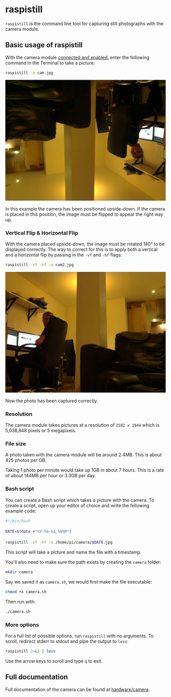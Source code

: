 # raspistill

`raspistill` is the command line tool for capturing still photographs with the camera module.

## Basic usage of raspistill

With the camera module [connected and enabled](/usage/camera), enter the following command in the Terminal to take a picture:

```bash
raspistill -o cam.jpg
```

![Upside-down photo](/usage/camera/raspicam/images/cam.jpg)

In this example the camera has been positioned upside-down. If the camera is placed in this position, the image must be flipped to appear the right way up.

### Vertical Flip & Horizontal Flip

With the camera placed upside-down, the image must be rotated 180° to be displayed correctly. The way to correct for this is to apply both a vertical and a horizontal flip by passing in the `-vf` and `-hf` flags:

```bash
raspistill -vf -hf -o cam2.jpg
```

![Vertical and horizontal flipped photo](/usage/camera/raspicam/images/cam2.jpg)

Now the photo has been captured correctly.

### Resolution

The camera module takes pictures at a resolution of `2592 x 1944` which is 5,038,848 pixels or 5 megapixels.

### File size

A photo taken with the camera module will be around 2.4MB. This is about 425 photos per GB.

Taking 1 photo per minute would take up 1GB in about 7 hours. This is a rate of about 144MB per hour or 3.3GB per day.

### Bash script

You can create a Bash script which takes a picture with the camera. To create a script, open up your editor of choice and write the following example code:

```bash
#!/bin/bash

DATE=$(date +"%Y-%m-%d_%H%M")

raspistill -vf -hf -o /home/pi/camera/$DATE.jpg
```

This script will take a picture and name the file with a timestamp.

You'll also need to make sure the path exists by creating the `camera` folder:

```bash
mkdir camera
```

Say we saved it as `camera.sh`, we would first make the file executable:

```bash
chmod +x camera.sh
```

Then run with:

```bash
./camera.sh
```

### More options

For a full list of possible options, run `raspistill` with no arguments. To scroll, redirect stderr to stdout and pipe the output to `less`:

```bash
raspistill 2>&1 | less
```

Use the arrow keys to scroll and type `q` to exit.

## Full documentation

Full documentation of the camera can be found at [hardware/camera](/hardware/camera).
